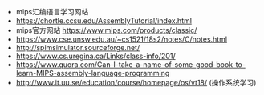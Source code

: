 - mips汇编语言学习网站
- https://chortle.ccsu.edu/AssemblyTutorial/index.html
- mips官方网站  https://www.mips.com/products/classic/
- https://www.cse.unsw.edu.au/~cs1521/18s2/notes/C/notes.html
- http://spimsimulator.sourceforge.net/
- https://www.cs.uregina.ca/Links/class-info/201/
- https://www.quora.com/Can-I-take-a-name-of-some-good-book-to-learn-MIPS-assembly-language-programming
- http://www.it.uu.se/education/course/homepage/os/vt18/ (操作系统学习)
